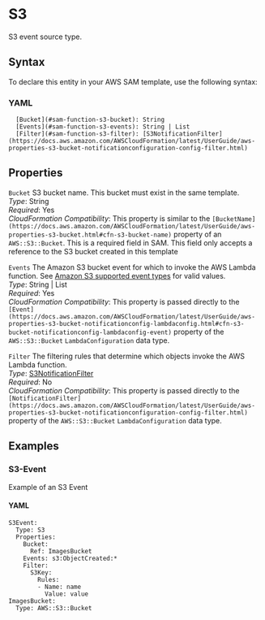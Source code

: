 # S3<a name="sam-property-function-s3"></a>

S3 event source type\.

## Syntax<a name="sam-property-function-s3-syntax"></a>

To declare this entity in your AWS SAM template, use the following syntax:

### YAML<a name="sam-property-function-s3-syntax.yaml"></a>

```
  [Bucket](#sam-function-s3-bucket): String
  [Events](#sam-function-s3-events): String | List
  [Filter](#sam-function-s3-filter): [S3NotificationFilter](https://docs.aws.amazon.com/AWSCloudFormation/latest/UserGuide/aws-properties-s3-bucket-notificationconfiguration-config-filter.html)
```

## Properties<a name="sam-property-function-s3-properties"></a>

 `Bucket`   <a name="sam-function-s3-bucket"></a>
S3 bucket name\. This bucket must exist in the same template\.  
*Type*: String  
*Required*: Yes  
*CloudFormation Compatibility*: This property is similar to the `[BucketName](https://docs.aws.amazon.com/AWSCloudFormation/latest/UserGuide/aws-properties-s3-bucket.html#cfn-s3-bucket-name)` property of an `AWS::S3::Bucket`\. This is a required field in SAM\. This field only accepts a reference to the S3 bucket created in this template

 `Events`   <a name="sam-function-s3-events"></a>
The Amazon S3 bucket event for which to invoke the AWS Lambda function\. See [Amazon S3 supported event types](http://docs.aws.amazon.com/AmazonS3/latest/dev/NotificationHowTo.html#supported-notification-event-types) for valid values\.  
*Type*: String \| List  
*Required*: Yes  
*CloudFormation Compatibility*: This property is passed directly to the `[Event](https://docs.aws.amazon.com/AWSCloudFormation/latest/UserGuide/aws-properties-s3-bucket-notificationconfig-lambdaconfig.html#cfn-s3-bucket-notificationconfig-lambdaconfig-event)` property of the `AWS::S3::Bucket` `LambdaConfiguration` data type\.

 `Filter`   <a name="sam-function-s3-filter"></a>
The filtering rules that determine which objects invoke the AWS Lambda function\.  
*Type*: [S3NotificationFilter](https://docs.aws.amazon.com/AWSCloudFormation/latest/UserGuide/aws-properties-s3-bucket-notificationconfiguration-config-filter.html)  
*Required*: No  
*CloudFormation Compatibility*: This property is passed directly to the `[NotificationFilter](https://docs.aws.amazon.com/AWSCloudFormation/latest/UserGuide/aws-properties-s3-bucket-notificationconfiguration-config-filter.html)` property of the `AWS::S3::Bucket` `LambdaConfiguration` data type\.

## Examples<a name="sam-property-function-s3--examples"></a>

### S3\-Event<a name="sam-property-function-s3--examples--s3-event"></a>

Example of an S3 Event

#### YAML<a name="sam-property-function-s3--examples--s3-event--yaml"></a>

```
S3Event:
  Type: S3
  Properties:
    Bucket:
      Ref: ImagesBucket
    Events: s3:ObjectCreated:*
    Filter:
      S3Key:
        Rules:
        - Name: name
          Value: value
ImagesBucket:
  Type: AWS::S3::Bucket
```